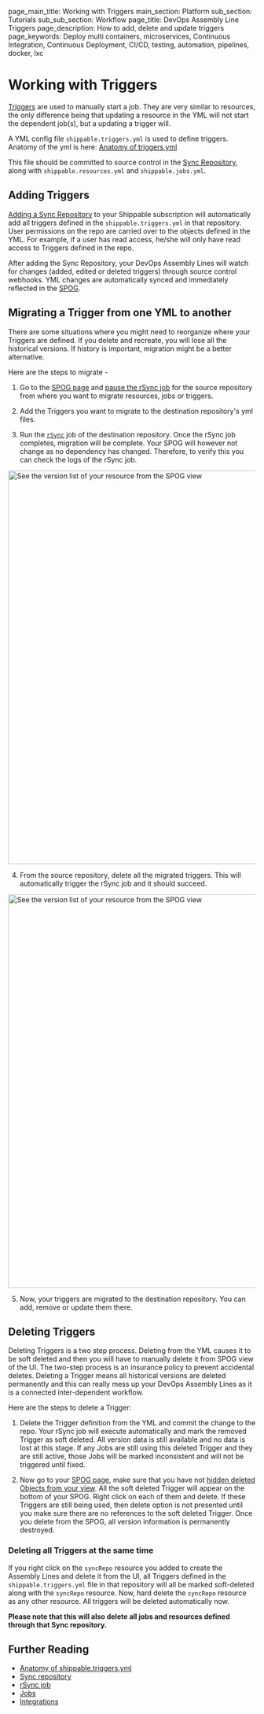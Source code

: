 page_main_title: Working with Triggers
main_section: Platform
sub_section: Tutorials
sub_sub_section: Workflow
page_title: DevOps Assembly Line Triggers
page_description: How to add, delete and update triggers
page_keywords: Deploy multi containers, microservices, Continuous Integration, Continuous Deployment, CI/CD, testing, automation, pipelines, docker, lxc

# Working with Triggers

[Triggers](/platform/workflow/trigger/overview/) are used to manually start a job. They are very similar to resources, the only difference being that updating a resource in the YML will not start the dependent job(s), but a updating a trigger will.

A YML config file `shippable.triggers.yml` is used to define triggers. Anatomy of the yml is here: [Anatomy of triggers yml](/platform/tutorial/workflow/shippable-triggers-yml/)

This file should be committed to source control in the [Sync Repository](/platform/tutorial/workflow/crud-syncrepo/), along with `shippable.resources.yml` and `shippable.jobs.yml`.

<a name="adding"></a>
## Adding Triggers

[Adding a Sync Repository](/platform/tutorial/workflow/crud-syncrepo/) to your Shippable subscription will automatically add all triggers defined in the `shippable.triggers.yml` in that repository. User permissions on the repo are carried over to the objects defined in the YML. For example, if a user has read access, he/she will only have read access to Triggers defined in the repo.

After adding the Sync Repository, your DevOps Assembly Lines will watch for changes (added, edited or deleted triggers) through source control webhooks. YML changes are automatically synced and immediately reflected in the [SPOG](/platform/visibility/single-pane-of-glass-spog/).

## Migrating a Trigger from one YML to another
There are some situations where you might need to reorganize where your Triggers are defined. If you delete and recreate, you will lose all the historical versions. If history is important, migration might be a better alternative.

Here are the steps to migrate -

1. Go to the [SPOG page](/platform/visibility/single-pane-of-glass-spog/) and [pause the rSync job](/platform//tutorial/workflow/crud-job#pausing-jobs) for the source repository from where you want to migrate resources, jobs or triggers.

2. Add the Triggers you want to migrate to the destination repository's yml files.

3. Run the [`rSync`](/platform/workflow/job/rsync/) job of the destination repository. Once the rSync job completes, migration will be complete. Your SPOG will however not change as no dependency has changed. Therefore, to verify this you can check the logs of the rSync job.
<img src="/images/pipelines/migrationConsoleLog.png" alt="See the version list of your resource from the SPOG view" style="width:800px;vertical-align: middle;display: block;margin-left: auto;margin-right: auto;"/>

4. From the source repository, delete all the migrated triggers. This will automatically trigger the rSync job and it should succeed.
<img src="/images/pipelines/resumeJob.png" alt="See the version list of your resource from the SPOG view" style="width:800px;vertical-align: middle;display: block;margin-left: auto;margin-right: auto;"/>

5. Now, your triggers are migrated to the destination repository. You can add, remove or update them there.

## Deleting Triggers

Deleting Triggers is a two step process. Deleting from the YML causes it to be soft deleted and then you will have to manually delete it from SPOG view of the UI. The two-step process is an insurance policy to prevent accidental deletes. Deleting a Trigger means all historical versions are deleted permanently and this can really mess up your DevOps Assembly Lines as it is a connected inter-dependent workflow.

Here are the steps to delete a Trigger:

1. Delete the Trigger definition from the YML and commit the change to the repo. Your rSync job will execute automatically and mark the removed Trigger as soft deleted. All version data is still available and no data is lost at this stage. If any Jobs are still using this deleted Trigger and they are still active, those Jobs will be marked inconsistent and will not be triggered until fixed.

1. Now go to your [SPOG page](/platform/visibility/single-pane-of-glass-spog/), make sure that you have not [hidden deleted Objects from your view](/platform/visibility/single-pane-of-glass-spog/#view-orphaned-and-soft-deleted-resources). All the soft deleted Trigger will appear on the bottom of your SPOG. Right click on each of them and delete. If these Triggers are still being used, then delete option is not presented until you make sure there are no references to the soft deleted Trigger. Once you delete from the SPOG, all version information is permanently destroyed.

### Deleting all Triggers at the same time

If you right click on the `syncRepo` resource you added to create the Assembly Lines and delete it from the UI, all Triggers defined in the `shippable.triggers.yml` file in that repository will all be marked soft-deleted along with the `syncRepo` resource. Now, hard delete the `syncRepo` resource as any other resource. All triggers will be deleted automatically now.

**Please note that this will also delete all jobs and resources defined through that Sync repository.**

## Further Reading
* [Anatomy of shippable.triggers.yml](/platform/tutorial/workflow/shippable-triggers-yml/)
* [Sync repository](/platform/workflow/resource/syncrepo/)
* [rSync job](/platform/workflow/job/rSync/)
* [Jobs](/platform/workflow/job/overview)
* [Integrations](/platform/workflow/integration/overview)
